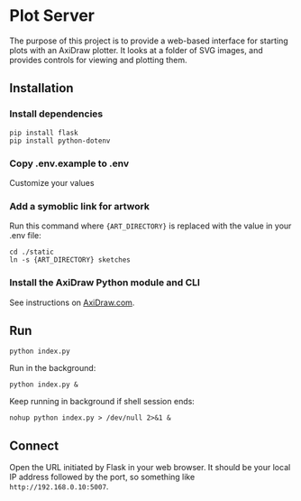 # Plot Server

The purpose of this project is to provide a web-based interface for starting plots
with an AxiDraw plotter. It looks at a folder of SVG images, and provides controls
for viewing and plotting them.

## Installation

### Install dependencies

```
pip install flask
pip install python-dotenv
```

### Copy .env.example to .env

Customize your values

### Add a symoblic link for artwork

Run this command where `{ART_DIRECTORY}` is replaced with the value in your .env file:

```
cd ./static
ln -s {ART_DIRECTORY} sketches
```

### Install the AxiDraw Python module and CLI

See instructions on [AxiDraw.com](https://axidraw.com/doc/py_api).

## Run

```
python index.py
```

Run in the background:

```
python index.py &
```

Keep running in background if shell session ends:

```
nohup python index.py > /dev/null 2>&1 &
```

## Connect

Open the URL initiated by Flask in your web browser. It should be your local IP
address followed by the port, so something like `http://192.168.0.10:5007`.